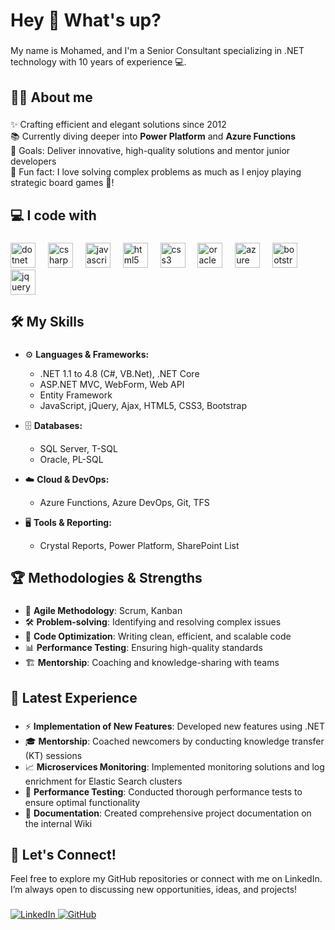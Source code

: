 <h1 align="left">Hey 👋 What's up?</h1>

###

<p align="left">My name is Mohamed, and I'm a Senior Consultant specializing in .NET technology with 10 years of experience 💻.</p>

###

<h2 align="left">👨‍💻 About me</h2>

###

<p align="left">✨ Crafting efficient and elegant solutions since 2012<br>📚 Currently diving deeper into <strong>Power Platform</strong> and <strong>Azure Functions</strong><br>🎯 Goals: Deliver innovative, high-quality solutions and mentor junior developers<br>🎲 Fun fact: I love solving complex problems as much as I enjoy playing strategic board games 🎲!</p>

###

<h2 align="left">💻 I code with</h2>

###

<div align="left">
  <img src="https://cdn.jsdelivr.net/gh/devicons/devicon/icons/dotnetcore/dotnetcore-original.svg" height="40" alt="dotnet logo"  />
  <img width="12" />
  <img src="https://cdn.jsdelivr.net/gh/devicons/devicon/icons/csharp/csharp-original.svg" height="40" alt="csharp logo"  />
  <img width="12" />
  <img src="https://cdn.jsdelivr.net/gh/devicons/devicon/icons/javascript/javascript-original.svg" height="40" alt="javascript logo"  />
  <img width="12" />
  <img src="https://cdn.jsdelivr.net/gh/devicons/devicon/icons/html5/html5-original.svg" height="40" alt="html5 logo"  />
  <img width="12" />
  <img src="https://cdn.jsdelivr.net/gh/devicons/devicon/icons/css3/css3-original.svg" height="40" alt="css3 logo"  />
  <img width="12" />
  <img src="https://cdn.jsdelivr.net/gh/devicons/devicon/icons/oracle/oracle-original.svg" height="40" alt="oracle logo"  />
  <img width="12" />
  <img src="https://cdn.jsdelivr.net/gh/devicons/devicon/icons/azure/azure-original.svg" height="40" alt="azure logo"  />
  <img width="12" />
  <img src="https://cdn.jsdelivr.net/gh/devicons/devicon/icons/bootstrap/bootstrap-original.svg" height="40" alt="bootstrap logo"  />
  <img width="12" />
  <img src="https://cdn.jsdelivr.net/gh/devicons/devicon/icons/jquery/jquery-original.svg" height="40" alt="jquery logo"  />
</div>

###

<h2 align="left">🛠 My Skills</h2>

###

- ⚙️ **Languages & Frameworks:**
  - .NET 1.1 to 4.8 (C#, VB.Net), .NET Core
  - ASP.NET MVC, WebForm, Web API
  - Entity Framework
  - JavaScript, jQuery, Ajax, HTML5, CSS3, Bootstrap
  
- 🗄 **Databases:**
  - SQL Server, T-SQL
  - Oracle, PL-SQL
  
- ☁️ **Cloud & DevOps:**
  - Azure Functions, Azure DevOps, Git, TFS
  
- 🖥 **Tools & Reporting:**
  - Crystal Reports, Power Platform, SharePoint List

###

<h2 align="left">🏆 Methodologies & Strengths</h2>

###

- 🧠 **Agile Methodology**: Scrum, Kanban
- 🛠 **Problem-solving**: Identifying and resolving complex issues
- 🔧 **Code Optimization**: Writing clean, efficient, and scalable code
- 📊 **Performance Testing**: Ensuring high-quality standards
- 🏗 **Mentorship**: Coaching and knowledge-sharing with teams

###

<h2 align="left">🚀 Latest Experience</h2>

###

- ⚡ **Implementation of New Features**: Developed new features using .NET
- 🎓 **Mentorship**: Coached newcomers by conducting knowledge transfer (KT) sessions
- 📈 **Microservices Monitoring**: Implemented monitoring solutions and log enrichment for Elastic Search clusters
- 💾 **Performance Testing**: Conducted thorough performance tests to ensure optimal functionality
- 📑 **Documentation**: Created comprehensive project documentation on the internal Wiki

###

<h2 align="left">🤝 Let's Connect!</h2>

<p align="left">Feel free to explore my GitHub repositories or connect with me on LinkedIn. I’m always open to discussing new opportunities, ideas, and projects!</p>

###

<p align="left">
  <a href="https://www.linkedin.com/in/essanousy" target="_blank">
    <img src="https://img.shields.io/badge/LinkedIn-blue?style=for-the-badge&logo=linkedin&logoColor=white" alt="LinkedIn" />
  </a>
  <a href="https://github.com/essanousy" target="_blank">
    <img src="https://img.shields.io/badge/GitHub-black?style=for-the-badge&logo=github&logoColor=white" alt="GitHub" />
  </a>
</p>
